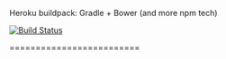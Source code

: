 Heroku buildpack: Gradle + Bower (and more npm tech)

[![Build Status](https://travis-ci.org/ether-camp/heroku-buildpack-gradle-bower.svg?branch=master)](https://https://travis-ci.org/ether-camp/heroku-buildpack-gradle-bower)


=========================

